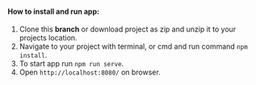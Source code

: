 #### How to install and run app:

1. Clone this **branch** or download project as zip and unzip it to your projects location.
2. Navigate to your project with terminal, or cmd and run command `npm install`.
3. To start app run `npm run serve`.
4. Open `http://localhost:8080/` on browser.
